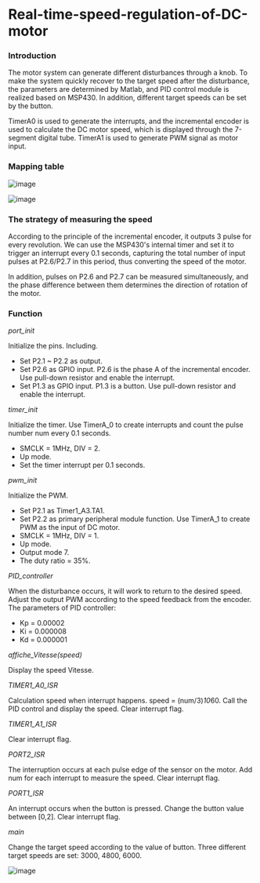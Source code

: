 # Real-time-speed-regulation-of-DC-motor

### Introduction
The motor system can generate different disturbances through a knob. To make the system quickly recover to the target speed after the disturbance, the parameters are determined by Matlab, and PID control module is realized based on MSP430. In addition, different target speeds can be set by the button.

TimerA0 is used to generate the interrupts, and the incremental encoder is used to calculate the DC motor speed, which is displayed through the 7-segment digital tube. TimerA1 is used to generate PWM signal as motor input.


### Mapping table
![image](https://github.com/jie-han543/Real-time-speed-regulation-of-DC-motor/assets/57163528/ad9a4375-9a9f-4604-bc83-d060072375b7)

![image](https://github.com/jie-han543/Real-time-speed-regulation-of-DC-motor/assets/57163528/2eb9cc6c-2e7b-47d5-b95a-73c6172ee441)


### The strategy of measuring the speed
According to the principle of the incremental encoder, it outputs 3 pulse for every revolution. We can use the MSP430's internal timer and set it to trigger an interrupt every 0.1 seconds, capturing the total number of input pulses at P2.6/P2.7 in this period, thus converting the speed of the motor.

In addition, pulses on P2.6 and P2.7 can be measured simultaneously, and the phase difference between them determines the direction of rotation of the motor.

### Function

*port_init*

Initialize the pins. Including.
-	Set P2.1 ~ P2.2 as output.
-	Set P2.6 as GPIO input. P2.6 is the phase A of the incremental encoder. Use pull-down resistor and enable the interrupt.
-	Set P1.3 as GPIO input. P1.3 is a button. Use pull-down resistor and enable the interrupt.

*timer_init*

Initialize the timer. Use TimerA_0 to create interrupts and count the pulse number num every 0.1 seconds. 
-	SMCLK = 1MHz, DIV = 2.
-	Up mode. 
-	Set the timer interrupt per 0.1 seconds.

*pwm_init*

Initialize the PWM. 
-	Set P2.1 as Timer1_A3.TA1.
-	Set P2.2 as primary peripheral module function. Use TimerA_1 to create PWM as the input of DC motor.
-	SMCLK = 1MHz, DIV = 1.
-	Up mode. 
-	Output mode 7.
-	The duty ratio = 35%.

*PID_controller*

When the disturbance occurs, it will work to return to the desired speed. Adjust the output PWM according to the speed feedback from the encoder.
The parameters of PID controller:
-	Kp = 0.00002
-	Ki = 0.000008
-	Kd = 0.000001

*affiche_Vitesse(speed)*

Display the speed Vitesse.

*TIMER1_A0_ISR*

Calculation speed when interrupt happens. speed = (num/3)*10*60. Call the PID control and display the speed. Clear interrupt flag.

*TIMER1_A1_ISR*	

Clear interrupt flag.

*PORT2_ISR*	

The interruption occurs at each pulse edge of the sensor on the motor. Add num for each interrupt to measure the speed. Clear interrupt flag.

*PORT1_ISR*	

An interrupt occurs when the button is pressed. Change the button value between [0,2]. Clear interrupt flag.

*main*	

Change the target speed according to the value of button. Three different target speeds are set: 3000, 4800, 6000.

![image](https://github.com/jie-han543/Real-time-speed-regulation-of-DC-motor/assets/57163528/a3731599-a701-4b57-8c33-e533c0f90ef2)




